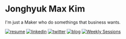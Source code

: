 # Jonghyuk Max Kim

I'm just a Maker who do somethings that business wants.

[![resume](https://img.shields.io/badge/RESUME-000000?style=for-the-badge&logo=readme&logoColor=white)](https://github.com/MaxKim-J/RESUME)
[![linkedin](https://img.shields.io/badge/LinkedIn-000000?style=for-the-badge&logo=linkedin&logoColor=white)](https://www.linkedin.com/feed/)
[![twitter](https://img.shields.io/badge/twitter-000000?style=for-the-badge&logo=Twitter&logoColor=white)](https://twitter.com/max_kim_dev)
[![blog](https://img.shields.io/badge/Tech_Blog-000000?style=for-the-badge&logo=gatsby&logoColor=white)](https://maxkim-j.github.io/)
[![Weekly Sessions](https://img.shields.io/badge/Weekly_Sessions-000000?style=for-the-badge&logo=notion&logoColor=white)](https://www.notion.so/f10ffc48ee02465593406f349fae1831?v=045095be421b4e17983bfd1abdfdcf70)

